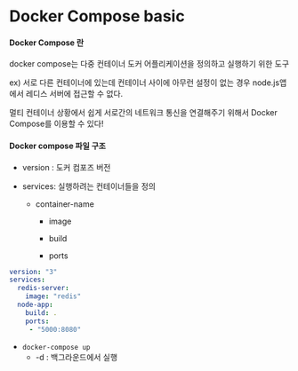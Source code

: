 # Docker Compose basic

#### Docker Compose 란

docker compose는 다중 컨테이너 도커 어플리케이션을 정의하고 실행하기 위한 도구

ex) 서로 다른 컨테이너에 있는데 컨테이너 사이에 아무런 설정이 없는 경우 node.js앱에서 레디스 서버에 접근할 수 없다.

멀티 컨테이너 상황에서 쉽게 서로간의 네트워크 통신을 연결해주기 위해서 Docker Compose를 이용할 수 있다!





#### Docker compose 파일 구조

- version : 도커 컴포즈 버전

- services: 실행하려는 컨테이너들을 정의

  - container-name

    - image

    - build
    - ports

```yaml
version: "3"
services:
  redis-server:
    image: "redis"
  node-app:
    build: .
    ports:
     - "5000:8080"
```



- `docker-compose up`
  - -d : 백그라운드에서 실행
